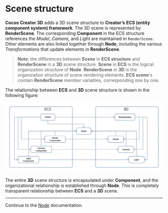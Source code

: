 # Scene structure

__Cocos Creator 3D__ adds a 3D scene structure to __Creator’s__ __ECS (entity component system) framework__. The 3D scene is represented by __RenderScene__. The corresponding __Component__ in the ECS structure references the *Model*, *Camera*, and *Light* are maintained in `RenderScene`. Other elements are also linked together through __Node__, including the various *Transformations* that update elements in __RenderScene__.

> __Note__: the differences between __Scene__ in __ECS structure__ and __RenderScene__ in a __3D__ scene structure. __Scene__ in __ECS__ is the logical organization structure of __Node__. __RenderScene__ in __3D__ is the organization structure of scene rendering elements. __ECS scene__'s contain __RenderScene__ member variables, corresponding one by one.

The relationship between __ECS__ and __3D__ scene structure is shown in the following figure:

![ecs & scene](scene/ecs-scene.jpg)

The entire __3D__ scene structure is encapsulated under __Component__, and the organizational relationship is established through __Node__. This is completely transparent relationship between __ECS__ and a __3D__ scene.

---

Continue to the [Node](node.md) documentation.